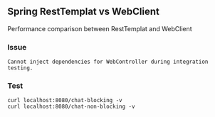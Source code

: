 ## Spring RestTemplat vs WebClient

Performance comparison between RestTemplat and WebClient

### Issue
	Cannot inject dependencies for WebController during integration testing.

### Test
	curl localhost:8080/chat-blocking -v
	curl localhost:8080/chat-non-blocking -v
	